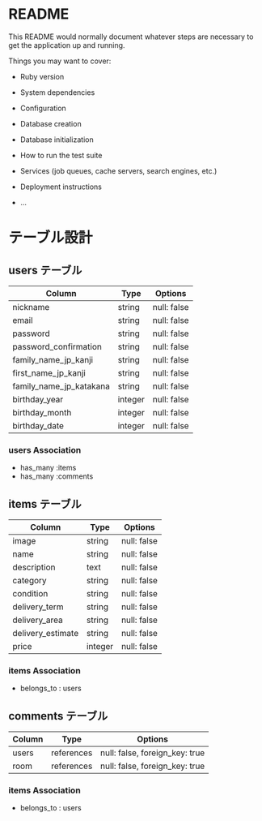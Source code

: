 # README

This README would normally document whatever steps are necessary to get the
application up and running.

Things you may want to cover:

* Ruby version

* System dependencies

* Configuration

* Database creation

* Database initialization

* How to run the test suite

* Services (job queues, cache servers, search engines, etc.)

* Deployment instructions

* ...

# テーブル設計

## users テーブル

| Column                  | Type   | Options     |
| ----------------------- | ------ | ----------- |
| nickname                | string | null: false |
| email                   | string | null: false |
| password                | string | null: false |
| password_confirmation   | string | null: false |
| family_name_jp_kanji    | string | null: false |
| first_name_jp_kanji     | string | null: false |
| family_name_jp_katakana | string | null: false |
| birthday_year           | integer | null: false |
| birthday_month          | integer | null: false |
| birthday_date           | integer | null: false |

### users Association
- has_many :items
- has_many :comments

## items テーブル

| Column              | Type   | Options     |
| ------------------- | ------ | ----------- |
| image               | string | null: false |
| name                | string | null: false |
| description         | text | null: false |
| category            | string | null: false |
| condition           | string | null: false |
| delivery_term       | string | null: false |
| delivery_area       | string | null: false |
| delivery_estimate   | string | null: false |
| price               | integer | null: false |

### items Association
- belongs_to : users

## comments テーブル

| Column  | Type       | Options                        |
| ------  | ---------- | ------------------------------ |
| users   | references | null: false, foreign_key: true |
| room    | references | null: false, foreign_key: true |

### items Association
- belongs_to : users

